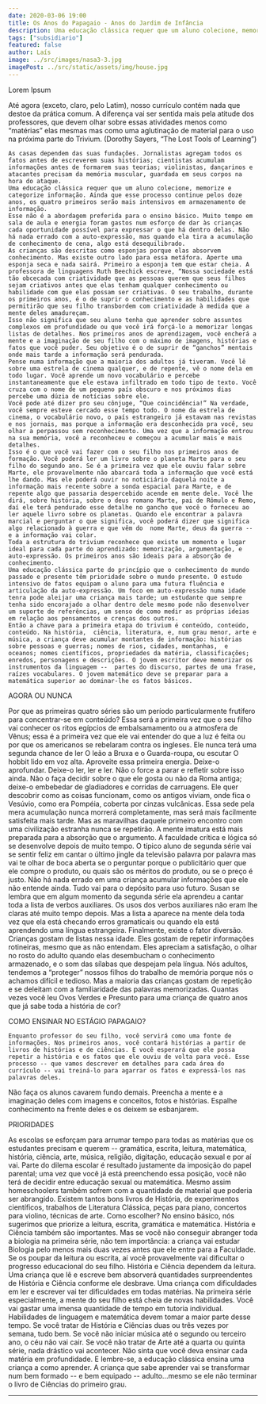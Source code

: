 ```yaml
---
date: 2020-03-06 19:00
title: Os Anos do Papagaio - Anos do Jardim de Infância
description: Uma educação clássica requer que um aluno colecione, memorize e categorize informação.
tags: ["subsidiario"]
featured: false
author: Laís
image: ../src/images/nasa3-3.jpg
imagePost: ../src/static/assets/img/house.jpg
---
```


Lorem Ipsum

Até agora (exceto, claro, pelo Latim), nosso currículo contém nada que destoe da prática comum. A diferença vai ser sentida mais pela atitude dos professores, que devem olhar sobre essas atividades menos como “matérias” elas mesmas mas como uma aglutinação de material para o uso na próxima parte do Trivium.
(Dorothy Sayers, “The Lost Tools of Learning”)

    As casas dependem das suas fundações. Jornalistas agregam todos os fatos antes de escreverem suas histórias; cientistas acumulam informações antes de formarem suas teorias; violinistas, dançarinos e atacantes precisam da memória muscular, guardada em seus corpos na hora do ataque.
    Uma educação clássica requer que um aluno colecione, memorize e categorize informação. Ainda que esse processo continue pelos doze anos, os quatro primeiros serão mais intensivos em armazenamento de informação.
    Esse não é a abordagem preferida para o ensino básico. Muito tempo em sala de aula e energia foram gastos num esforço de dar às crianças cada oportunidade possível para expressar o que há dentro delas. Não há nada errado com a auto-expressão, mas quando ela tira a acumulação de conhecimento de cena, algo está desequilibrado.
    As crianças são descritas como esponjas porque elas absorvem conhecimento. Mas existe outro lado para essa metáfora. Aperte uma esponja seca e nada sairá. Primeiro a esponja tem que estar cheia. A professora de linguagens Ruth Beechick escreve, “Nossa sociedade está tão obcecada com criatividade que as pessoas querem que seus filhos sejam criativos antes que elas tenham qualquer conhecimento ou habilidade com que elas possam ser criativas. O seu trabalho, durante os primeiros anos, é o de suprir o conhecimento e as habilidades que permitirão que seu filho transbordem com criatividade à medida que a mente deles amadureçam.
    Isso não significa que seu aluno tenha que aprender sobre assuntos complexos em profundidade ou que você irá forçá-lo a memorizar longas listas de detalhes. Nos primeiros anos de aprendizagem, você encherá a mente e a imaginação de seu filho com o máximo de imagens, histórias e fatos que você puder. Seu objetivo é o de suprir de “ganchos” mentais onde mais tarde a informação será pendurada.
    Pense numa informação que a maioria dos adultos já tiveram. Você lê sobre uma estrela de cinema qualquer, e de repente, vê o nome dela em todo lugar. Você aprende um novo vocabulário e percebe instantaneamente que ele estava infiltrado em todo tipo de texto. Você cruza com o nome de um pequeno país obscuro e nos próximos dias percebe uma dúzia de notícias sobre ele.
    Você pode até dizer pro seu cônjuge, “Que coincidência!” Na verdade, você sempre esteve cercado esse tempo todo. O nome da estrela de cinema, o vocabulário novo, o país estrangeiro já estavam nas revistas e nos jornais, mas porque a informação era desconhecida pra você, seu olhar a perpassou sem reconhecimento. Uma vez que a informação entrou na sua memória, você a reconheceu e começou a acumular mais e mais detalhes.
    Isso é o que você vai fazer com o seu filho nos primeiros anos de formação. Você poderá ler um livro sobre o planeta Marte para o seu filho do segundo ano. Se é a primeira vez que ele ouviu falar sobre Marte, ele provavelmente não abarcará toda a informação que você está lhe dando. Mas ele poderá ouvir no noticiário daquela noite a informação mais recente sobre a sonda espacial para Marte, e de repente algo que passaria despercebido acende em mente dele. Você lhe dirá, sobre história, sobre o deus romano Marte, pai de Rômulo e Remo, daí ele terá pendurado esse detalhe no gancho que você o forneceu ao ler aquele livro sobre os planetas. Quando ele encontrar a palavra marcial e perguntar o que significa, você poderá dizer que significa algo relacionado à guerra e que vêm do  nome Marte, deus da guerra -- e a informação vai colar.
    Toda a estrutura do trivium reconhece que existe um momento e lugar ideal para cada parte do aprendizado: memorização, argumentação, e auto-expressão. Os primeiros anos são ideais para a absorção de conhecimento.
    Uma educação clássica parte do princípio que o conhecimento do mundo passado e presente têm prioridade sobre o mundo presente. O estudo intensivo de fatos equipam o aluno para uma futura fluência e articulação da auto-expressão. Um foco em auto-expressão numa idade tenra pode aleijar uma criança mais tarde; um estudante que sempre tenha sido encorajado a olhar dentro dele mesmo pode não desenvolver um suporte de referências, um senso de como medir as próprias ideias em relação aos pensamentos e crenças dos outros.
    Então a chave para a primeira etapa do trivium é conteúdo, conteúdo, conteúdo. Na história,  ciência, literatura, e, num grau menor, arte e música, a criança deve acumular montantes de informação: histórias sobre pessoas e guerras; nomes de rios, cidades, montanhas,  e oceanos; nomes científicos, propriedades da matéria, classificações; enredos, personagens e descrições. O jovem escritor deve memorizar os instrumentos da linguagem --  partes do discurso, partes de uma frase, raízes vocabulares. O jovem matemático deve se preparar para a matemática superior ao dominar-lhe os fatos básicos.

AGORA OU NUNCA

Por que as primeiras quatro séries são um período particularmente frutífero para concentrar-se em conteúdo?
Essa será a primeira vez que o seu filho vai conhecer os ritos egípcios de embalsamamento ou a atmosfera de Vênus; essa é a primeira vez que ele vai entender do que a luz é feita ou por que os americanos se rebelaram contra os ingleses. Ele nunca terá uma segunda chance de ler O leão a Bruxa e o Guarda-roupa, ou escutar O hobbit lido em voz alta. Aproveite essa primeira energia. Deixe-o aprofundar. Deixe-o ler, ler e ler. Não o force a parar e refletir sobre isso ainda. Não o faça decidir sobre o que ele gosta ou não da Roma antiga; deixe-o embebedar de gladiadores e corridas de carruagens. Ele quer descobrir como as coisas funcionam, como os antigos viviam, onde fica o Vesúvio, como era Pompéia, coberta por cinzas vulcânicas. Essa sede pela mera acumulação nunca morrerá completamente, mas será mais facilmente satisfeita mais tarde. Mas as maravilhas daquele primeiro encontro com uma civilização estranha nunca se repetirão.
A mente imatura está mais preparada para a absorção que o argumento. A faculdade crítica e lógica só se desenvolve depois de muito tempo. O típico aluno de segunda série vai se sentir feliz em cantar o último jingle da televisão palavra por palavra mas vai te olhar de boca aberta se o perguntar porque o publicitário quer que ele compre o produto, ou quais são os méritos do produto, ou se o preço é justo. Não há nada errado em uma criança acumular informações que ele não entende ainda. Tudo vai para o depósito para uso futuro.
Susan se lembra que em algum momento da segunda série ela aprendeu a cantar toda a lista de verbos auxiliares. Os usos dos verbos auxiliares não eram lhe claras até muito tempo depois. Mas a lista a aparece na mente dela toda vez que ela está checando erros gramaticais ou quando ela está aprendendo uma língua estrangeira.
Finalmente, existe o fator diversão. Crianças gostam de listas nessa idade. Eles gostam de repetir informações rotineiras, mesmo que as não entendam. Eles apreciam a satisfação, o olhar no rosto do adulto quando elas desembucham o conhecimento armazenado, e o som das sílabas que despejam pela língua. Nós adultos, tendemos a “proteger” nossos filhos do trabalho de memória porque nós o achamos difícil e tedioso. Mas a maioria das crianças gostam de repetição e se deleitam com a familiaridade das palavras memorizadas. Quantas vezes você leu Ovos Verdes e Presunto para uma criança de quatro anos que já sabe toda a história de cor?

COMO ENSINAR NO ESTÁGIO PAPAGAIO?

    Enquanto professor do seu filho, você servirá como uma fonte de informações. Nos primeiros anos, você contará histórias a partir de livros de histórias e de ciências. E você esperará que ele possa repetir a história e os fatos que ele ouviu de volta para você. Esse processo -- que vamos descrever em detalhes para cada área do currículo -- vai treiná-lo para agarrar os fatos e expressá-los nas palavras deles.

Não faça os alunos cavarem fundo demais. Preencha a mente e a imaginação deles com imagens e conceitos, fotos e histórias. Espalhe conhecimento na frente deles e os deixem se esbanjarem.

PRIORIDADES

As escolas se esforçam para arrumar tempo para todas as matérias que os estudantes precisam e querem -- gramática, escrita, leitura, matemática, história, ciência, arte, música, religião, digitação, educação sexual e por aí vai.
Parte do dilema escolar é resultado justamente da imposição do papel parental; uma vez que você já está preenchendo essa posição, você não terá de decidir entre educação sexual ou matemática. Mesmo assim homeschoolers também sofrem com a quantidade de material que poderia ser abrangido. Existem tantos bons livros de História, de experimentos científicos, trabalhos de Literatura Clássica, peças para piano, concertos para violino, técnicas de arte. Como escolher?
No ensino básico, nós sugerimos que priorize a leitura, escrita, gramática e matemática. História e Ciência também são importantes. Mas se você não conseguir abranger toda a biologia na primeira série, não tem importância: a criança vai estudar Biologia pelo menos mais duas vezes antes que ele entre para a Faculdade. Se os poupar da leitura ou escrita, aí você provavelmente vai dificultar o progresso educacional do seu filho. História e Ciência dependem da leitura. Uma criança que lê e escreve bem absorverá quantidades surpreendentes de História e Ciência conforme ele desbrave. Uma criança com dificuldades em ler e escrever vai ter dificuldades em todas matérias.
Na primeira série especialmente, a mente do seu filho está cheia de novas habilidades. Você vai gastar uma imensa quantidade de tempo em tutoria individual. Habilidades de linguagem e matemática devem tomar a maior parte desse tempo. Se você tratar de História e Ciências duas ou três vezes por semana, tudo bem. Se você não iniciar música até o segundo ou terceiro ano, o céu não vai cair. Se você não tratar de Arte até a quarta ou quinta série, nada drástico vai acontecer. Não sinta que você deva ensinar cada matéria em profundidade.
E lembre-se, a educação clássica ensina uma criança a como aprender. A criança que sabe aprender vai se transformar num bem formado -- e bem equipado -- adulto...mesmo se ele não terminar o livro de Ciências do primeiro grau.

---
